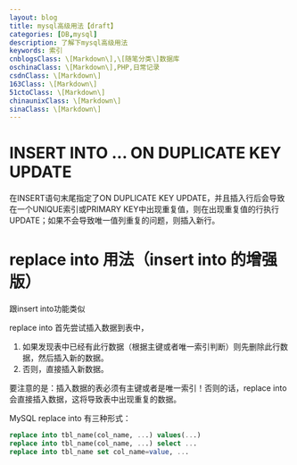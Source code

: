 ```yaml
---
layout: blog
title: mysql高级用法【draft】
categories: [DB,mysql]
description: 了解下mysql高级用法
keywords: 索引
cnblogsClass: \[Markdown\],\[随笔分类\]数据库
oschinaClass: \[Markdown\],PHP,日常记录
csdnClass: \[Markdown\]
163Class: \[Markdown\]
51ctoClass: \[Markdown\]
chinaunixClass: \[Markdown\]
sinaClass: \[Markdown\]
---
```




# INSERT INTO ... ON DUPLICATE KEY UPDATE

在INSERT语句末尾指定了ON DUPLICATE KEY UPDATE，并且插入行后会导致在一个UNIQUE索引或PRIMARY KEY中出现重复值，则在出现重复值的行执行UPDATE；如果不会导致唯一值列重复的问题，则插入新行。 


# replace into 用法（insert into 的增强版）
跟insert into功能类似

replace into 首先尝试插入数据到表中，
1. 如果发现表中已经有此行数据（根据主键或者唯一索引判断）则先删除此行数据，然后插入新的数据。
2. 否则，直接插入新数据。

要注意的是：插入数据的表必须有主键或者是唯一索引！否则的话，replace into 会直接插入数据，这将导致表中出现重复的数据。

MySQL replace into 有三种形式：
```sql
replace into tbl_name(col_name, ...) values(...)
replace into tbl_name(col_name, ...) select ...
replace into tbl_name set col_name=value, ...
```

